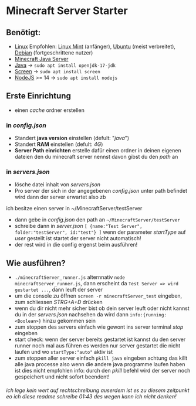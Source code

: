# Minecraft Server Starter

## Benötigt:
- [Linux](https://google.com/search?q=linux+download) Empfohlen: [Linux Mint](https://linuxmint.com/) (anfänger), [Ubuntu](https://ubuntu.com/download) (meist verbreitet), [Debian](https://debian.org/download) (fortgeschrittene nutzer) 
- [Minecraft Java Server](https://minecraft.net/de-de/download/server)
- [Java](https://java.com/de/download/) -> `sudo apt install openjdk-17-jdk`
- [Screen](https://google.com/search?q=screen+linux) -> `sudo apt install screen`
- [NodeJS](https://nodejs.org/de/download) >= 14 -> `sudo apt install nodejs`

## Erste Einrichtung
- einen *cache* ordner erstellen
### in *config.json*
- Standert **java version** einstellen (defult: "*java*")
- Standert **RAM** einstellen (defult: *4G*)
- **Server Path einrichten** erstelle dafür einen ordner in deinen eigenen dateien den du minecraft server nennst davon gibst du den *path* an

### in *servers.json*
- lösche datei inhalt von *servers.json*
- Pro server der sich in der angegebenen *config.json* unter path befindet wird dann der server erwartet also zb

ich besitze einen server in ~/MinecraftServer/testServer

- dann gebe in *config.json* den path an `~/MinecraftServer/testServer`
- schreibe dann in *server.json* `[ {name:"Test Server", folder:"testServer", id:"test"} ]` wenn der parameter *startType* auf *user* gestellt ist startet der server nicht automatisch!
- der rest wird in die config ergenst beim ausführen!

## Wie ausführen?
- `./minecraftServer_runner.js` alternnativ `node minecraftServer_runner.js`, dann erscheint da `Test Server => wird gestartet ...`, dann leuft der server
- um die console zu öffnen `screen -r minecraftServer_test` eingeben, zum schliessen *STRG+A+D* drücken
- wenn du dir nicht mehr sicher bist ob dein server leuft oder nicht kannst du in der *servers.json* nachsehen da wird dann `info:{running:<Boolean>}` hinzu gekommen sein
- zum stoppen des servers einfach wie gewont ins server terminal *stop* eingeben
- start check: wenn der server bereits gestartet ist kannst du den server runner noch mal aus führen es werden nur server gestartet die nicht laufen und wo `startType:"auto"` aktiv ist
- zum stoppen aller server einfach `pkill java` eingeben achtung das killt alle java processe also wenn die andere java programme laufen haben ist dies nicht empfohlen info: durch den *pkill* befehl wird der server noch gespeichert und nicht sofort beendent!

###### ich lege kein wert auf rechtschreibung auserdem ist es zu diesem zeitpunkt eo ich diese readme schreibe 01:43 des wegen kann ich nicht denken!
